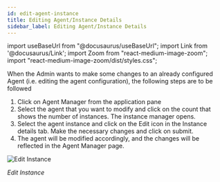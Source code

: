```yaml
---
id: edit-agent-instance
title: Editing Agent/Instance Details
sidebar_label: Editing Agent/Instance Details
---
```


import useBaseUrl from "@docusaurus/useBaseUrl";
import Link from '@docusaurus/Link';
import Zoom from "react-medium-image-zoom";
import "react-medium-image-zoom/dist/styles.css";

When the Admin wants to make some changes to an already configured Agent
(i.e. editing the agent configuration), the following steps are to be
followed

1.  Click on Agent Manager from the application pane
1.  Select the agent that you want to modify and click on the count that shows the number of instances. The instance manager opens.
1.  Select the agent instance and click on the Edit icon in the Instance details tab. Make the necessary changes and click on submit.
1.  The agent will be modified accordingly, and the changes will be reflected in the Agent Manager page.

  <div style={{textAlign: 'center'}}>
    <Zoom>
      <img alt="Edit Instance" src={useBaseUrl('doc-images/admin-guide/admin-functions/integrate-bihub/editinstancenew.jpg')}/>
    </Zoom>
  </div>

  *Edit Instance*
